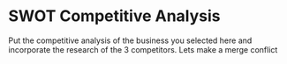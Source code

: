 # SWOT Competitive Analysis

Put the competitive analysis of the business you selected here and incorporate the research of the 3 competitors.  Lets make a merge conflict
